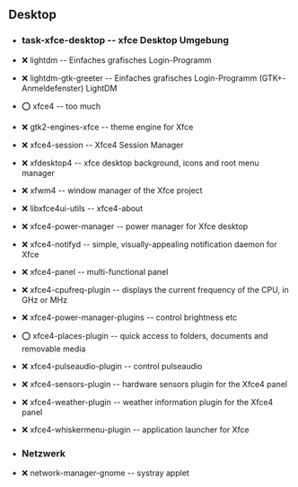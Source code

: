##  Desktop

- ###  task-xfce-desktop  -- xfce Desktop Umgebung

- :x:  lightdm  --		Einfaches grafisches Login-Programm
- :x:  lightdm-gtk-greeter  --  Einfaches grafisches Login-Programm (GTK+-Anmeldefenster) LightDM

- :o:  xfce4  --		too much

- :x:  gtk2-engines-xfce  --	theme engine for Xfce
- :x:  xfce4-session  --		Xfce4 Session Manager
- :x:  xfdesktop4  --		xfce desktop background, icons and root menu manager
- :x:  xfwm4  --		window manager of the Xfce project
- :x:  libxfce4ui-utils  --		xfce4-about
- :x:  xfce4-power-manager  --		power manager for Xfce desktop
- :x:  xfce4-notifyd  --		simple, visually-appealing notification daemon for Xfce
- :x:  xfce4-panel  --		multi-functional panel
- :x:  xfce4-cpufreq-plugin  --		displays the current frequency of the CPU, in GHz or MHz
- :x:  xfce4-power-manager-plugins  --		control brightness etc
- :o:  xfce4-places-plugin  --		quick access to folders, documents and removable media
- :x:  xfce4-pulseaudio-plugin  --		control pulseaudio
- :x:  xfce4-sensors-plugin  --		hardware sensors plugin for the Xfce4 panel
- :x:  xfce4-weather-plugin  --		weather information plugin for the Xfce4 panel
- :x:  xfce4-whiskermenu-plugin  --		application launcher for Xfce

- ###  Netzwerk

- :x:  network-manager-gnome  --	systray applet

